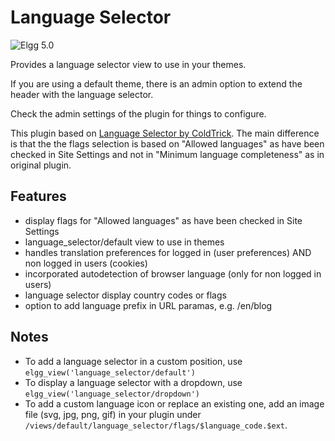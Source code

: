 # Language Selector

![Elgg 5.0](https://img.shields.io/badge/Elgg-5.0-orange.svg?style=flat-square)

Provides a language selector view to use in your themes.

If you are using a default theme, there is an admin option to extend the header with the language selector.

Check the admin settings of the plugin for things to configure.

This plugin based on [Language Selector by ColdTrick](https://github.com/ColdTrick/language_selector). The main difference is that the the flags selection is based on "Allowed languages" as have been checked in Site Settings and not in "Minimum language completeness" as in original plugin.

## Features

- display flags for "Allowed languages" as have been checked in Site Settings
- language_selector/default view to use in themes
- handles translation preferences for logged in (user preferences) AND non logged in users (cookies)
- incorporated autodetection of browser language (only for non logged in users)	
- language selector display country codes or flags
- option to add language prefix in URL paramas, e.g. /en/blog

## Notes

* To add a language selector in a custom position, use ``elgg_view('language_selector/default')``
* To display a language selector with a dropdown, use ``elgg_view('language_selector/dropdown')``
* To add a custom language icon or replace an existing one, add an image file (svg, jpg, png, gif) in your plugin under `/views/default/language_selector/flags/$language_code.$ext`.
